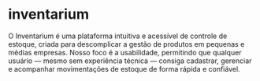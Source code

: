 # inventarium
O Inventarium é uma plataforma intuitiva e acessível de controle de estoque, criada para descomplicar a gestão de produtos em pequenas e médias empresas. Nosso foco é a usabilidade, permitindo que qualquer usuário — mesmo sem experiência técnica — consiga cadastrar, gerenciar e acompanhar movimentações de estoque de forma rápida e confiável.
